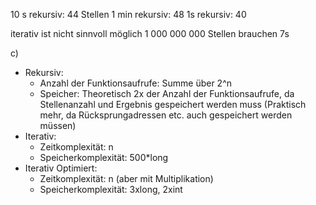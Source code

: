 10 s rekursiv: 44 Stellen
1 min rekursiv: 48
1s rekursiv: 40

iterativ ist nicht sinnvoll möglich
1 000 000 000 Stellen brauchen 7s

c)
- Rekursiv:
	- Anzahl der Funktionsaufrufe: Summe über 2^n
	- Speicher: Theoretisch 2x der Anzahl der Funktionsaufrufe, da Stellenanzahl und Ergebnis gespeichert werden muss (Praktisch mehr, da Rücksprungadressen etc. auch gespeichert werden müssen)
- Iterativ:
	- Zeitkomplexität: n
	- Speicherkomplexität: 500*long
- Iterativ Optimiert:
	- Zeitkomplexität: n (aber mit Multiplikation)
	- Speicherkomplexität: 3xlong, 2xint

